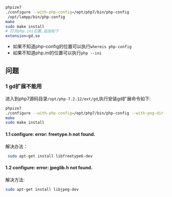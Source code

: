 ```bash
phpize7
./configure --with-php-config=/opt/php7/bin/php-config
 /opt/lampp/bin/php-config
make
sudo make install
# 打开php.ini位置,追加如下
extension=gd.so
```

- 如果不知道php-config的位置可以执行`whereis php-config`
- 如果不知道php.ini的位置可以执行`php --ini`

## 问题
### 1 gd扩展不能用
进入到php7源码目录`/opt/php-7.2.12/ext/gd`,执行安装gd扩展命令如下:
```bash
phpize7
./configure --with-php-config=/opt/php7/bin/php-config --with-png-dir --with-freetype-dir --with-jpeg-dir --with-zlib-dir --with-gd
make
sudo make install
```
#### 1.1 configure: error: freetype.h not found.
解决办法：
```bash
 sudo apt-get install libfreetype6-dev
```

#### 1.2 configure: error: jpeglib.h not found.
解决方法:
```bash
sudo apt-get install libjpeg-dev
```